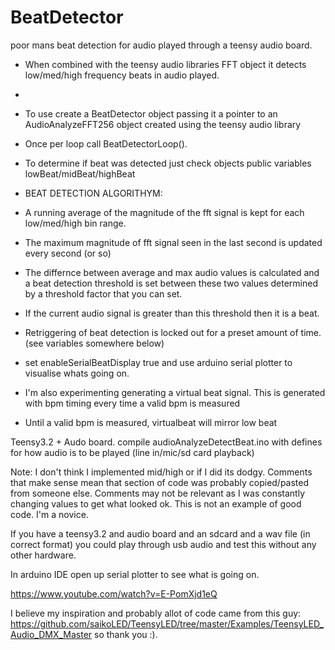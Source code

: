 # BeatDetector
 poor mans beat detection for audio played through a teensy audio board.

 * When combined with the teensy audio libraries FFT object it detects low/med/high frequency beats in audio played.
 * 
 * To use create a BeatDetector object passing it a pointer to an AudioAnalyzeFFT256 object created using the teensy audio library 
 * Once per loop call BeatDetectorLoop().
 * To determine if beat was detected just check objects public variables lowBeat/midBeat/highBeat 
 
 

 * BEAT DETECTION ALGORITHYM:
 * A running average of the magnitude of the fft signal is kept for each low/med/high bin range. 
 * The maximum magnitude of fft signal seen in the last second is updated every second (or so)
 * The differnce between average and max audio values is calculated and a beat detection threshold is set between these two values determined by a threshold factor that you can set.
 * If the current audio signal is greater than this threshold then it is a beat.
 * Retriggering of beat detection is locked out for a preset amount of time. (see variables somewhere below)
 * set enableSerialBeatDisplay true and use arduino serial plotter to visualise whats going on.
 * I'm  also experimenting  generating a virtual beat signal. This is generated with bpm timing every time a valid bpm is measured
 * Until a valid bpm is measured, virtualbeat will mirror low beat

 Teensy3.2 + Audo board.
 compile audioAnalyzeDetectBeat.ino with defines for how audio is to be played (line in/mic/sd card playback)
 
 Note:
 I don't think I implemented mid/high or if I did its dodgy.
 Comments that make sense mean that section of code was probably copied/pasted from someone else.
 Comments may not be relevant as I was constantly changing values to get what looked ok.
 This is not an example of good code. I'm a novice.
 
 If you have a teensy3.2 and audio board and an sdcard and a wav file (in correct format) you could play through usb audio and test this without any other hardware.
 
 In arduino IDE open up serial plotter to see what is going on.
 
 https://www.youtube.com/watch?v=E-PomXjd1eQ
 
 
 I believe my inspiration and probably allot of code came from this guy:
 https://github.com/saikoLED/TeensyLED/tree/master/Examples/TeensyLED_Audio_DMX_Master
 so thank you :).
 
